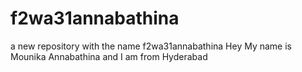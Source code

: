 # f2wa31annabathina
a new repository with the name f2wa31annabathina
Hey My name is Mounika Annabathina and I am from Hyderabad
